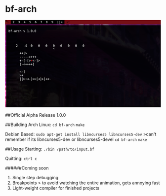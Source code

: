 # bf-arch

![src](https://github.com/WampiFlampi/source/blob/main/bf-crop.png)

##Official Alpha Release 1.0.0

##Building
  Arch Linux:
    ```cd bf-arch```
    ```make```
    
  Debian Based:
    ```sudo apt-get install libncurses5 libncurses5-dev```
    >can't remember if its libncurses5-dev or libncurses5-devel
    ```cd bf-arch```
    ```make```
    
##Usage
  Starting:
    ```./bin /path/to/input.bf```
    
  Quitting:
    ```ctrl c```
    
######Coming soon

  1. Single step debugging
  2. Breakpoints
    > to avoid watching the entire animation, gets annoying fast
  3. Light-weight compiler for finished projects
